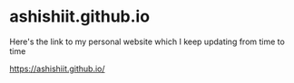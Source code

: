 # ashishiit.github.io
Here's the link to my personal website which I keep updating from time to time


https://ashishiit.github.io/

